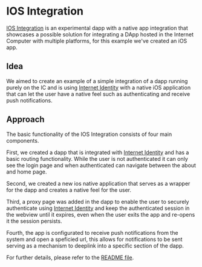 # IOS Integration

[IOS Integration](https://github.com/dfinity/examples/tree/master/motoko/ios-notifications) is an experimental dapp with a native app integration that showcases a possible solution for integrating a DApp hosted in the Internet Computer with multiple platforms, for this example we've created an iOS app.

## Idea

We aimed to create an example of a simple integration of a dapp running purely on the IC and is using [Internet Identity](/docs/current/references/ii-spec) with a native iOS application that can let the user have a native feel such as authenticating and receive push notifications.

## Approach

The basic functionality of the IOS Integration consists of four main components. 

First, we created a dapp that is integrated with [Internet Identity](/docs/current/references/ii-spec) and has a basic routing functionality. While the user is not authenticated it can only see the login page and when authenticated can navigate between the about and home page.

Second, we created a new ios native application that serves as a wrapper for the dapp and creates a native feel for the user.

Third, a proxy page was added in the dapp to enable the user to securely authenticate using [Internet Identity](/docs/current/references/ii-spec) and keep the authenticated session in the webview until it expires, even when the user exits the app and re-opens it the session persists.

Fourth, the app is configurated to receive push notifications from the system and open a speficied url, this allows for notifications to be sent serving as a mechanism to deeplink into a specific section of the dapp. 

For further details, please refer to the [README file](https://github.com/dfinity/examples/blob/master/motoko/ios-notifications/README.md).
